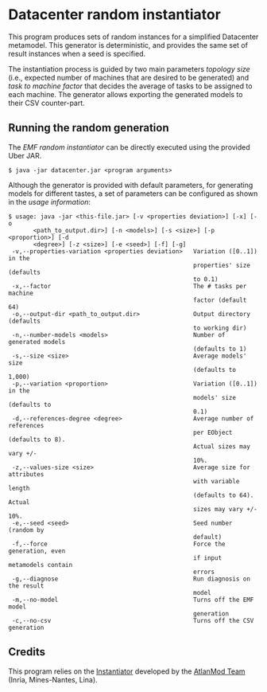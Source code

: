 # Datacenter random instantiator

This program produces sets of random instances for a simplified Datacenter metamodel. This generator is deterministic, and provides the same set of result instances when a seed is specified.

The instantiation process is guided by two main parameters *topology size* (i.e., expected number of machines that are desired to be generated) and *task to machine factor* that decides the average of tasks to be assigned to each machine.
The generator allows exporting the generated models to their CSV counter-part.

## Running the random generation

The *EMF random instantiator* can be directly executed using the provided Uber JAR.

```
$ java -jar datacenter.jar <program arguments>
```

Although the generator is provided with default parameters, for generating models for different tastes, a set of parameters can be configured as shown in the *usage information*:

```
$ usage: java -jar <this-file.jar> [-v <properties deviation>] [-x] [-o
       <path_to_output.dir>] [-n <models>] [-s <size>] [-p <proportion>] [-d
       <degree>] [-z <size>] [-e <seed>] [-f] [-g]
 -v,--properties-variation <properties deviation>   Variation ([0..1]) in the
                                                    properties' size (defaults
                                                    to 0.1)
 -x,--factor                                        The # tasks per machine
                                                    factor (default 64)
 -o,--output-dir <path_to_output.dir>               Output directory (defaults
                                                    to working dir)
 -n,--number-models <models>                        Number of generated models
                                                    (defaults to 1)
 -s,--size <size>                                   Average models' size
                                                    (defaults to 1,000)
 -p,--variation <proportion>                        Variation ([0..1]) in the
                                                    models' size (defaults to
                                                    0.1)
 -d,--references-degree <degree>                    Average number of references
                                                    per EObject (defaults to 8).
                                                    Actual sizes may vary +/-
                                                    10%.
 -z,--values-size <size>                            Average size for attributes
                                                    with variable length
                                                    (defaults to 64). Actual
                                                    sizes may vary +/- 10%.
 -e,--seed <seed>                                   Seed number (random by
                                                    default)
 -f,--force                                         Force the generation, even
                                                    if input metamodels contain
                                                    errors
 -g,--diagnose                                      Run diagnosis on the result
                                                    model
 -m,--no-model                                      Turns off the EMF model
                                                    generation
 -c,--no-csv                                        Turns off the CSV generation

```

## Credits

This program relies on the [Instantiator](https://github.com/atlanmod/mondo-atlzoo-benchmark/tree/master/fr.inria.atlanmod.instantiator) developed by the [AtlanMod Team](http://www.emn.fr/z-info/atlanmod/index.php/Main_Page) (Inria, Mines-Nantes, Lina).
